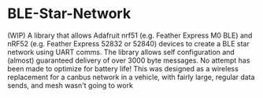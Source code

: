 # BLE-Star-Network
(WIP) A library that allows Adafruit nrf51 (e.g. Feather Express M0 BLE) and nRF52 (e.g. Feather Express 52832 or 52840) devices to create a BLE star network using UART comms.  The library allows self configuration and (almost) guaranteed delivery of over 3000 byte messages.  No attempt has been made to optimize for battery life!  This was designed as a wireless replacement for a canbus network in a vehicle, with fairly large, regular data sends, and mesh wasn't going to work 
